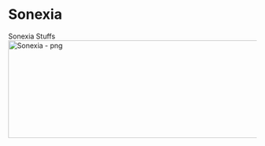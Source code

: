 # Sonexia
Sonexia Stuffs
<img width="750" height="199" alt="Sonexia - png" src="https://github.com/user-attachments/assets/a82e03f6-8616-41a5-9d97-3cb83b1a9a45" />
